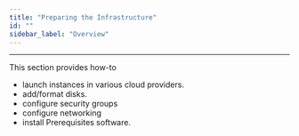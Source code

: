 ```yaml
---
title: "Preparing the Infrastructure"
id: ""
sidebar_label: "Overview"
---
```

---

This section provides how-to 
- launch instances in various cloud providers.  
- add/format disks.
- configure security groups
- configure networking
- install Prerequisites software. 





